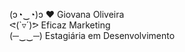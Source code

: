 (ɔ◔‿◔)ɔ ♥ Giovana Oliveira 
<br>
ᕙ(`▿´)ᕗ Eficaz Marketing
<br>
(─‿‿─) Estagiária em Desenvolvimento 
